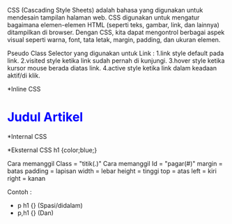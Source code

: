 CSS (Cascading Style Sheets) 
 adalah bahasa yang digunakan untuk mendesain tampilan halaman web. CSS digunakan untuk mengatur bagaimana elemen-elemen HTML (seperti teks, gambar, link, dan lainnya) ditampilkan di browser. Dengan CSS, kita dapat mengontrol berbagai aspek visual seperti warna, font, tata letak, margin, padding, dan ukuran elemen.

Pseudo Class Selector yang digunakan untuk Link :
 1.link
   style default pada link.
 2.visited
   style ketika link sudah pernah di kunjungi.
 3.hover
   style ketika kursor mouse berada diatas link.
 4.active 
   style ketika link dalam keadaan aktif/di klik.

*Inline CSS 
 <h1 style="color:blue;">Judul Artikel</h1>

*Internal CSS
 <style>
    h1 {color:blue;}
 </style>

*Eksternal CSS
 h1 {color;blue;}

Cara memanggil Class = "titik(.)"
Cara memanggil Id = "pagar(#)"
margin = batas
padding = lapisan
width = lebar
height = tinggi
top = atas 
left = kiri
right = kanan

Contoh : 
- p h1 {} (Spasi/didalam)
- p,h1 {} (Dan)

